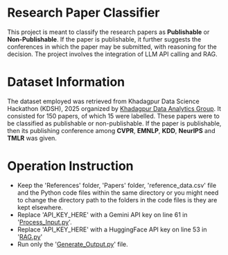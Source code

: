 # Research Paper Classifier
This project is meant to classify the research papers as **Publishable** or **Non-Publishable**. If the paper is publishable, it further suggests the conferences in which the paper may be submitted, with reasoning for the decision. The project involves the integration of LLM API calling and RAG.

# Dataset Information
The dataset employed was retrieved from Khadagpur Data Science Hackathon (KDSH), 2025 organized by [Khadagpur Data Analytics Group](https://www.kdagiitkgp.com/).
It consisted for 150 papers, of which 15 were labelled. These papers were to be classified as publishable or non-publishable.
If the paper is publishable, then its publishing conference among **CVPR**, **EMNLP**, **KDD**, **NeurIPS** and **TMLR** was given.

# Operation Instruction
- Keep the 'References' folder, 'Papers' folder, 'reference_data.csv' file and the Python code files within the same directory or you might need to change the directory path to the folders in the code files is they are kept elsewhere.
- Replace 'API_KEY_HERE' with a Gemini API key on line 61 in '[Process_Input.py](Process_Input.py)'.
- Replace 'API_KEY_HERE' with a HuggingFace API key on line 53 in '[RAG.py](RAG.py)'
- Run only the '[Generate_Output.py](Generate_Output.py)' file.

